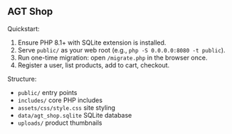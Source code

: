 ## AGT Shop

Quickstart:

1. Ensure PHP 8.1+ with SQLite extension is installed.
2. Serve `public/` as your web root (e.g., `php -S 0.0.0.0:8080 -t public`).
3. Run one-time migration: open `/migrate.php` in the browser once.
4. Register a user, list products, add to cart, checkout.

Structure:
- `public/` entry points
- `includes/` core PHP includes
- `assets/css/style.css` site styling
- `data/agt_shop.sqlite` SQLite database
- `uploads/` product thumbnails


